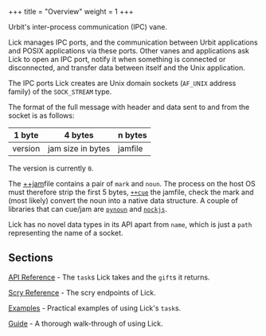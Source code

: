 +++
title = "Overview"
weight = 1
+++

Urbit's inter-process communication (IPC) vane.

Lick manages IPC ports, and the communication between Urbit applications and
POSIX applications via these ports. Other vanes and applications ask Lick to
open an IPC port, notify it when something is connected or disconnected, and
transfer data between itself and the Unix application.

The IPC ports Lick creates are Unix domain sockets (`AF_UNIX` address family)
of the `SOCK_STREAM` type.

The format of the full message with header and data sent to and from the socket
is as follows:

|1 byte |4 bytes          |n bytes|
|-------|-----------------|-------|
|version|jam size in bytes|jamfile|

The version is currently `0`.

The [++jam](/reference/hoon/stdlib/2p#jam)file contains a pair of `mark` and
`noun`. The process on the host OS must therefore strip the first 5 bytes,
[`++cue`](/reference/hoon/stdlib/2p#cue) the jamfile, check the mark and (most
likely) convert the noun into a native data structure. A couple of libraries
that can cue/jam are [`pynoun`](https://github.com/urbit/tools) and
[`nockjs`](https://github.com/urbit/nockjs).

Lick has no novel data types in its API apart from `name`, which is just a
`path` representing the name of a socket.

## Sections

[API Reference](/reference/arvo/lick/tasks) - The `task`s Lick takes and the `gift`s it returns.

[Scry Reference](/reference/arvo/lick/scry) - The scry endpoints of Lick.

[Examples](/reference/arvo/lick/examples) - Practical examples of using Lick's `task`s.

[Guide](/reference/arvo/lick/guide) - A thorough walk-through of using Lick.
